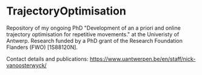 # TrajectoryOptimisation
Repository of my ongoing PhD "Development of an a priori and online trajectory optimisation for repetitive movements." at the Univeristy of Antwerp. Research funded by a PhD grant of the Research Foundation Flanders (FWO) [1S88120N].

Contact details and publications: https://www.uantwerpen.be/en/staff/nick-vanoosterwyck/

